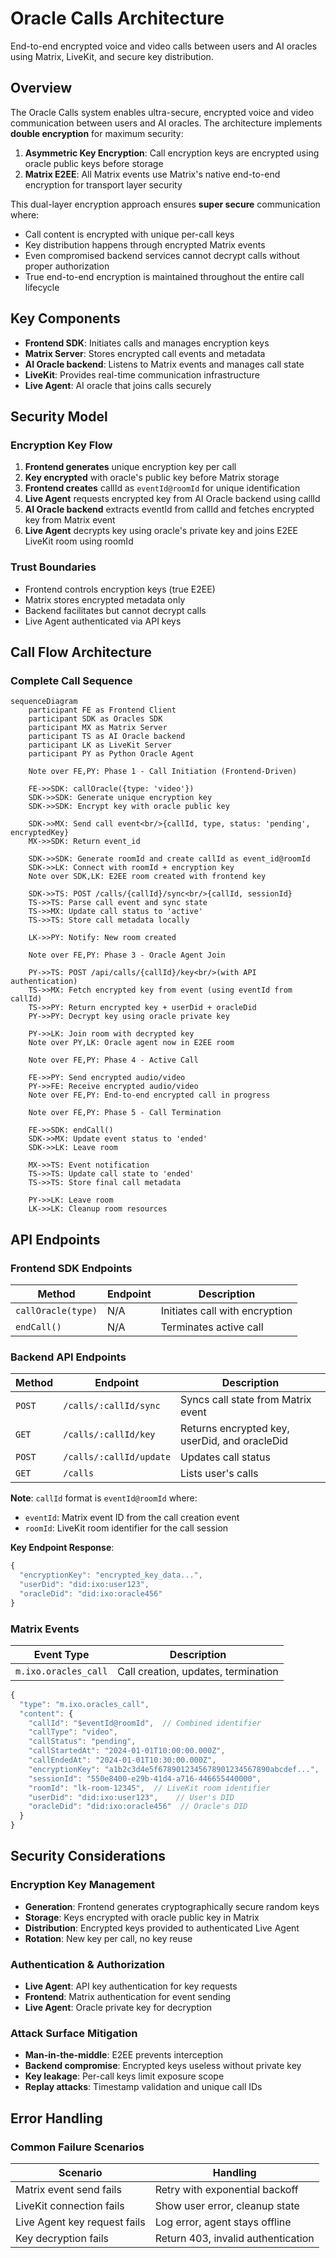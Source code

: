 # Oracle Calls Architecture

End-to-end encrypted voice and video calls between users and AI oracles using Matrix, LiveKit, and secure key distribution.

## Overview

The Oracle Calls system enables ultra-secure, encrypted voice and video communication between users and AI oracles. The architecture implements **double encryption** for maximum security:

1. **Asymmetric Key Encryption**: Call encryption keys are encrypted using oracle public keys before storage
2. **Matrix E2EE**: All Matrix events use Matrix's native end-to-end encryption for transport layer security

This dual-layer encryption approach ensures **super secure** communication where:

- Call content is encrypted with unique per-call keys
- Key distribution happens through encrypted Matrix events
- Even compromised backend services cannot decrypt calls without proper authorization
- True end-to-end encryption is maintained throughout the entire call lifecycle

## Key Components

- **Frontend SDK**: Initiates calls and manages encryption keys
- **Matrix Server**: Stores encrypted call events and metadata
- **AI Oracle backend**: Listens to Matrix events and manages call state
- **LiveKit**: Provides real-time communication infrastructure
- **Live Agent**: AI oracle that joins calls securely

## Security Model

### Encryption Key Flow

1. **Frontend generates** unique encryption key per call
2. **Key encrypted** with oracle's public key before Matrix storage
3. **Frontend creates** callId as `eventId@roomId` for unique identification
4. **Live Agent** requests encrypted key from AI Oracle backend using callId
5. **AI Oracle backend** extracts eventId from callId and fetches encrypted key from Matrix event
6. **Live Agent** decrypts key using oracle's private key and joins E2EE LiveKit room using roomId

### Trust Boundaries

- Frontend controls encryption keys (true E2EE)
- Matrix stores encrypted metadata only
- Backend facilitates but cannot decrypt calls
- Live Agent authenticated via API keys

## Call Flow Architecture

### Complete Call Sequence

```mermaid
sequenceDiagram
    participant FE as Frontend Client
    participant SDK as Oracles SDK
    participant MX as Matrix Server
    participant TS as AI Oracle backend
    participant LK as LiveKit Server
    participant PY as Python Oracle Agent

    Note over FE,PY: Phase 1 - Call Initiation (Frontend-Driven)

    FE->>SDK: callOracle({type: 'video'})
    SDK->>SDK: Generate unique encryption key
    SDK->>SDK: Encrypt key with oracle public key

    SDK->>MX: Send call event<br/>{callId, type, status: 'pending', encryptedKey}
    MX->>SDK: Return event_id

    SDK->>SDK: Generate roomId and create callId as event_id@roomId
    SDK->>LK: Connect with roomId + encryption key
    Note over SDK,LK: E2EE room created with frontend key

    SDK->>TS: POST /calls/{callId}/sync<br/>{callId, sessionId}
    TS->>TS: Parse call event and sync state
    TS->>MX: Update call status to 'active'
    TS->>TS: Store call metadata locally

    LK->>PY: Notify: New room created

    Note over FE,PY: Phase 3 - Oracle Agent Join

    PY->>TS: POST /api/calls/{callId}/key<br/>(with API authentication)
    TS->>MX: Fetch encrypted key from event (using eventId from callId)
    TS->>PY: Return encrypted key + userDid + oracleDid
    PY->>PY: Decrypt key using oracle private key

    PY->>LK: Join room with decrypted key
    Note over PY,LK: Oracle agent now in E2EE room

    Note over FE,PY: Phase 4 - Active Call

    FE->>PY: Send encrypted audio/video
    PY->>FE: Receive encrypted audio/video
    Note over FE,PY: End-to-end encrypted call in progress

    Note over FE,PY: Phase 5 - Call Termination

    FE->>SDK: endCall()
    SDK->>MX: Update event status to 'ended'
    SDK->>LK: Leave room

    MX->>TS: Event notification
    TS->>TS: Update call state to 'ended'
    TS->>TS: Store final call metadata

    PY->>LK: Leave room
    LK->>LK: Cleanup room resources
```

## API Endpoints

### Frontend SDK Endpoints

| Method             | Endpoint | Description                    |
| ------------------ | -------- | ------------------------------ |
| `callOracle(type)` | N/A      | Initiates call with encryption |
| `endCall()`        | N/A      | Terminates active call         |

### Backend API Endpoints

| Method | Endpoint                | Description                                   |
| ------ | ----------------------- | --------------------------------------------- |
| `POST` | `/calls/:callId/sync`   | Syncs call state from Matrix event            |
| `GET`  | `/calls/:callId/key`    | Returns encrypted key, userDid, and oracleDid |
| `POST` | `/calls/:callId/update` | Updates call status                           |
| `GET`  | `/calls`                | Lists user's calls                            |

**Note**: `callId` format is `eventId@roomId` where:

- `eventId`: Matrix event ID from the call creation event
- `roomId`: LiveKit room identifier for the call session

**Key Endpoint Response**:

```typescript
{
  "encryptionKey": "encrypted_key_data...",
  "userDid": "did:ixo:user123",
  "oracleDid": "did:ixo:oracle456"
}
```

### Matrix Events

| Event Type           | Description                         |
| -------------------- | ----------------------------------- |
| `m.ixo.oracles_call` | Call creation, updates, termination |

```typescript
{
  "type": "m.ixo.oracles_call",
  "content": {
    "callId": "$eventId@roomId",  // Combined identifier
    "callType": "video",
    "callStatus": "pending",
    "callStartedAt": "2024-01-01T10:00:00.000Z",
    "callEndedAt": "2024-01-01T10:30:00.000Z",
    "encryptionKey": "a1b2c3d4e5f6789012345678901234567890abcdef...",
    "sessionId": "550e8400-e29b-41d4-a716-446655440000",
    "roomId": "lk-room-12345",  // LiveKit room identifier
    "userDid": "did:ixo:user123",    // User's DID
    "oracleDid": "did:ixo:oracle456"  // Oracle's DID
  }
}
```

## Security Considerations

### Encryption Key Management

- **Generation**: Frontend generates cryptographically secure random keys
- **Storage**: Keys encrypted with oracle public key in Matrix
- **Distribution**: Encrypted keys provided to authenticated Live Agent
- **Rotation**: New key per call, no key reuse

### Authentication & Authorization

- **Live Agent**: API key authentication for key requests
- **Frontend**: Matrix authentication for event sending
- **Live Agent**: Oracle private key for decryption

### Attack Surface Mitigation

- **Man-in-the-middle**: E2EE prevents interception
- **Backend compromise**: Encrypted keys useless without private key
- **Key leakage**: Per-call keys limit exposure scope
- **Replay attacks**: Timestamp validation and unique call IDs

## Error Handling

### Common Failure Scenarios

| Scenario                     | Handling                           |
| ---------------------------- | ---------------------------------- |
| Matrix event send fails      | Retry with exponential backoff     |
| LiveKit connection fails     | Show user error, cleanup state     |
| Live Agent key request fails | Log error, agent stays offline     |
| Key decryption fails         | Return 403, invalid authentication |
